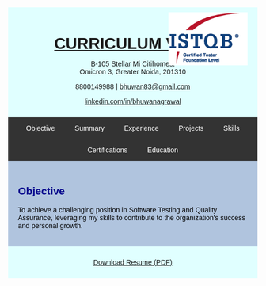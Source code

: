 <html>
<head>
<meta name="viewport" content="width=device-width, initial-scale=1">
<script src='https://kit.fontawesome.com/1053334a8a.js' crossorigin='anonymous'></script>
<style>
  body { font-family: Arial, sans-serif; margin: 0; }
  .header, .footer { background-color: LightCyan; padding: 10px; text-align: center; position: relative; }
  .header img { position: absolute; top: 10px; right: 20px; width: 160px; height: auto; }
  .navbar { overflow: hidden; background-color: #333; display: flex; flex-wrap: wrap; justify-content: center; }
  .navbar a { color: white; padding: 14px 20px; text-decoration: none; display: block; text-align: center; }
  .navbar a:hover { background-color: #ddd; color: black; }
  .containerTab { display: none; padding: 20px; background: LightSteelBlue; color: black; }
  ul { padding-left: 20px; }
  h2 { color: darkblue; }
  .activeTab { display: block !important; }
  .header h1 { font-size: 32px; margin-bottom: 5px; }
</style>
</head>
<body>

<div class="header">
  <img src="CTFL.png" alt="Certification">
  <h1><u>CURRICULUM VITAE</u></h1>
  <p><i class='fas fa-map-marker-alt'></i> B-105 Stellar Mi Citihomes,<br>Omicron 3, Greater Noida, 201310</p>
  <p><i class='fas fa-mobile-alt'></i> 8800149988 | <i class='fa fa-envelope'></i> <a href="mailto:bhuwan83@gmail.com">bhuwan83@gmail.com</a></p>
  <p><i class='fab fa-linkedin'></i> <a href="https://www.linkedin.com/in/bhuwanagrawal">linkedin.com/in/bhuwanagrawal</a></p>
</div>

<div class="navbar">
  <a href="#" onclick="openTab('b1')">Objective</a>
  <a href="#" onclick="openTab('b2')">Summary</a>
  <a href="#" onclick="openTab('b3')">Experience</a>
  <a href="#" onclick="openTab('b6')">Projects</a>
  <a href="#" onclick="openTab('b5')">Skills</a>
  <a href="#" onclick="openTab('b4')">Certifications</a>
  <a href="#" onclick="openTab('b7')">Education</a>
</div>

<div id="b1" class="containerTab activeTab">
  <h2>Objective</h2>
  <p>To achieve a challenging position in Software Testing and Quality Assurance, leveraging my skills to contribute to the organization's success and personal growth.</p>
</div>

<div id="b2" class="containerTab">
  <h2>Professional Summary</h2>
  <ul>
    <li>13+ years of experience in Software Testing and QA</li>
    <li>Expert in automation tools: Selenium, Cypress, Ranorex, TestComplete</li>
    <li>Strong in manual testing: functional, regression, GUI, database</li>
    <li>Experienced with SDLC/STLC, Agile, test planning, and team leadership</li>
    <li>Tools: Jira, TestRail, TestLink, GitHub, SVN, SQL Server</li>
    <li>Team management, client interaction, project estimation and delivery</li>
  </ul>
</div>

<div id="b3" class="containerTab">
  <h2>Experience</h2>
  <ul>
    <li><b>QA Manager – Bitxia Tech Pvt. Ltd.</b>, Gurugram (Sep 2022 – Present)</li>
    <li><b>Sr. Test Engineer – DLT LABS</b>, Noida (Jun 2021 – Sep 2022)</li>
    <li><b>Associate Team Lead – Xorlabs.com</b>, Greater Noida (Mar 2014 – Jun 2021)</li>
    <li><b>Software Test Engineer – Safenet Infotech Pvt. Ltd.</b> via Magna InfoTech, Noida (Mar 2012 – Mar 2014)</li>
  </ul>
</div>

<div id="b4" class="containerTab">
  <h2>Certifications</h2>
  <ul>
    <li>ISTQB Certified Tester – Foundation Level</li>
  </ul>
</div>

<div id="b5" class="containerTab">
  <h2>Software Skills</h2>
  <ul>
    <li>Languages: Java, VBScript</li>
    <li>Automation Tools: Selenium, Cypress, Ranorex, TestComplete</li>
    <li>Bug Tracking: Jira, QC, MKS</li>
    <li>Test Management: TestRail, TestLink</li>
    <li>Version Control: SVN, GitHub</li>
    <li>Databases: SQL Server</li>
    <li>OS: Windows XP/7/10, Server 2008</li>
    <li>Office Tools: MS Excel, Word, PowerPoint</li>
  </ul>
</div>

<div id="b6" class="containerTab">
  <h2>Project Experience</h2>
  <p><b>Bitxia Tech Pvt. Ltd.</b> (Sep 2022 – Present)</p>
  <ul>
    <li>eNAM 2.0, APL Logistics, Investor Portal, Jarvis Retail Lending – QA Manager</li>
    <li>Responsibilities: Team leadership, test planning, client interaction, Jira/TestRail usage</li>
  </ul>
  <p><b>DLT LABS</b> (Jun 2021 – Sep 2022)</p>
  <ul>
    <li>PPD & THOR (DL Asset Track) – Manual Testing</li>
    <li>Tools: Jira, TestLink</li>
  </ul>
  <p><b>Xorlabs.com</b> (Mar 2014 – Jun 2021)</p>
  <ul>
    <li>Key Projects: SQLCM, XMF Automation, CML Configurator, SQL Secure, OSC, ASD, MSQT</li>
    <li>Automation: Selenium, Ranorex, TestComplete</li>
  </ul>
  <p><b>Safenet Infotech Pvt. Ltd.</b> (Mar 2012 – Mar 2014)</p>
  <ul>
    <li>Projects: Usage Reporting System, WPS Online, WPS Client</li>
    <li>Manual + QTP (VBScript) Automation, MKS for defect tracking</li>
  </ul>
</div>

<div id="b7" class="containerTab">
  <h2>Education</h2>
  <ul>
    <li>MCA – UP Technical University – 64.28%</li>
    <li>BCA – Allahabad Agriculture Institute – 7.96 CGPA</li>
  </ul>
</div>

<script>
function openTab(tabName) {
  var x = document.getElementsByClassName("containerTab");
  for (var i = 0; i < x.length; i++) {
    x[i].classList.remove("activeTab");
  }
  document.getElementById(tabName).classList.add("activeTab");
}
</script>

<div class="footer">
  <p><i class='fa fa-download'></i> <a href="Resume_Bhuwan_Agrawal.pdf" download>Download Resume (PDF)</a></p>
</div>

</body>
</html>
